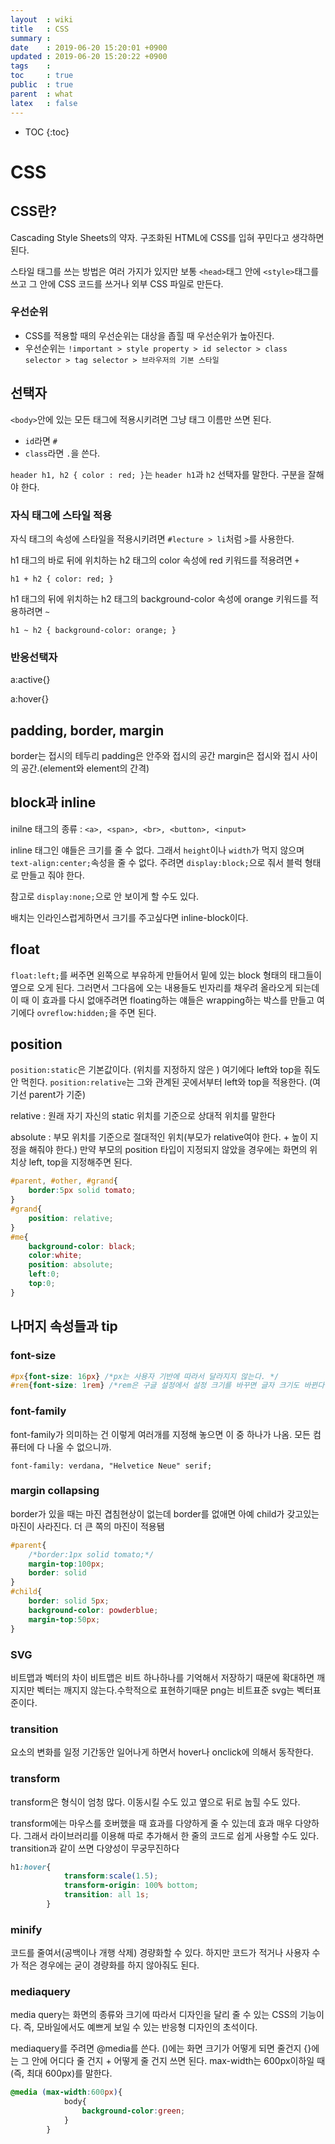 ```yaml
---
layout  : wiki
title   : CSS
summary : 
date    : 2019-06-20 15:20:01 +0900
updated : 2019-06-20 15:20:22 +0900
tags    : 
toc     : true
public  : true
parent  : what
latex   : false
---
```

* TOC
{:toc}

# CSS

## CSS란?

Cascading Style Sheets의 약자. 구조화된 HTML에 CSS를 입혀 꾸민다고 생각하면 된다.

스타일 태그를 쓰는 방법은 여러 가지가 있지만 보통 `<head>`태그 안에 `<style>`태그를 쓰고 그 안에 CSS 코드를 쓰거나 외부 CSS 파일로 만든다.

### 우선순위

* CSS를 적용할 때의 우선순위는 대상을 좁힐 때 우선순위가 높아진다.
* 우선순위는 `!important > style property > id selector > class selector > tag selector > 브라우저의 기본 스타일`

## 선택자

`<body>`안에 있는 모든 태그에 적용시키려면 그냥 태그 이름만 쓰면 된다. 

* `id`라면 `#`
* `class`라면 `.`을 쓴다.  

`header h1, h2 { color : red; }`는 `header h1`과 `h2` 선택자를 말한다. 구분을 잘해야 한다.

### 자식 태그에 스타일 적용

자식 태그의 속성에 스타일을 적용시키려면 `#lecture > li`처럼 `>`를 사용한다.

h1 태그의 바로 뒤에 위치하는 h2 태그의 color 속성에 red 키워드를 적용려면 `+`

`h1 + h2 { color: red; }`

h1 태그의 뒤에 위치하는 h2 태그의 background-color 속성에 orange 키워드를 적용하려면 `~`

`h1 ~ h2 { background-color: orange; }`

### 반응선택자

a:active{}

a:hover{}

## padding, border, margin

border는 접시의 테두리
padding은 안주와 접시의 공간
margin은 접시와 접시 사이의 공간.(element와 element의 간격)

## block과 inline

inilne 태그의 종류 : `<a>, <span>, <br>, <button>, <input>`

inline 태그인 얘들은 크기를 줄 수 없다. 그래서 `height`이나 `width`가 먹지 않으며 `text-align:center;`속성을 줄 수 없다. 주려면 `display:block;`으로 줘서 블럭 형태로 만들고 줘야 한다.

참고로 `display:none;`으로 안 보이게 할 수도 있다.

배치는 인라인스럽게하면서 크기를 주고싶다면 inline-block이다.

## float

`float:left;`를 써주면 왼쪽으로 부유하게 만들어서 밑에 있는 block 형태의 태그들이 옆으로 오게 된다. 그러면서 그다음에 오는 내용들도 빈자리를 채우려 올라오게 되는데 이 때 이 효과를 다시 없애주려면 floating하는 얘들은 wrapping하는 박스를 만들고 여기에다 `ovreflow:hidden;`을 주면 된다. 

## position

`position:static`은 기본값이다. (위치를 지정하지 않은 ) 여기에다 left와 top을 줘도 안 먹힌다. `position:relative`는 그와 관계된 곳에서부터 left와 top을 적용한다. (여기선 parent가 기준)

relative : 원래 자기 자신의 static 위치를 기준으로 상대적 위치를 말한다

absolute : 부모 위치를 기준으로 절대적인 위치(부모가 relative여야 한다.  + 높이 지정을 해줘야 한다.) 만약 부모의 position 타입이 지정되지 않았을 경우에는 화면의 위치상 left, top을 지정해주면 된다. 

```Css
#parent, #other, #grand{
    border:5px solid tomato;
}
#grand{
    position: relative;
}
#me{
    background-color: black;
    color:white;
    position: absolute;
    left:0;
    top:0;
}
```

## 나머지 속성들과 tip

### font-size

```css
#px{font-size: 16px} /*px는 사용자 기반에 따라서 달라지지 않는다. */
#rem{font-size: 1rem} /*rem은 구글 설정에서 설정 크기를 바꾸면 글자 크기도 바뀐다. */
```

### font-family

font-family가 의미하는 건 이렇게 여러개를 지정해 놓으면 이 중 하나가 나옴. 모든 컴퓨터에 다 나올 수 없으니까.

`font-family: verdana, "Helvetice Neue" serif;`

### margin collapsing

border가 있을 때는 마진 겹침현상이 없는데 border를 없애면 아예 child가 갖고있는 마진이 사라진다. 더 큰 쪽의 마진이 적용됌

```css
#parent{
    /*border:1px solid tomato;*/
    margin-top:100px;
    border: solid
}
#child{
    border: solid 5px;
    background-color: powderblue;
    margin-top:50px;
}
```

### SVG

비트맵과 벡터의 차이 비트맵은 비트 하나하나를 기억해서 저장하기 때문에 확대하면 깨지지만 벡터는 깨지지 않는다.수학적으로 표현하기때문 png는 비트표준 svg는 벡터표준이다.

### transition

요소의 변화를 일정 기간동안 일어나게 하면서 hover나 onclick에 의해서 동작한다.

### transform

 transform은 형식이 엄청 많다. 이동시킬 수도 있고 옆으로 뒤로 눕힐 수도 있다.

 transform에는 마우스를 호버했을 때 효과를 다양하게 줄 수 있는데 효과 매우 다양하다. 그래서 라이브러리를 이용해 따로 추가해서 한 줄의 코드로 쉽게 사용할 수도 있다. transition과 같이 쓰면 다양성이 무궁무진하다

```css
h1:hover{
            transform:scale(1.5);
            transform-origin: 100% bottom;
            transition: all 1s;
        }
```

### minify

코드를 줄여서(공백이나 개행 삭제) 경량화할 수 있다. 하지만 코드가 적거나 사용자 수가 적은 경우에는 굳이 경량화를 하지 않아줘도 된다. 

### mediaquery

media query는 화면의 종류와 크기에 따라서 디자인을 달리 줄 수 있는 CSS의 기능이다. 즉, 모바일에서도 예쁘게 보일 수 있는 반응형 디자인의 초석이다.

mediaquery를 주려면 @media를 쓴다. ()에는 화면 크기가 어떻게 되면 줄건지 {}에는 그 안에 어디다 줄 건지 + 어떻게 줄 건지 쓰면 된다. max-width는 600px이하일 때(즉, 최대 600px)를 말한다.

```css
@media (max-width:600px){
            body{
                background-color:green;
            }
        }
```




